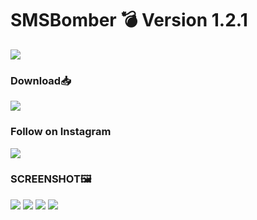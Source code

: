 # SMSBomber 💣 Version 1.2.1

<img src="banner.jpg" />

### Download📥

[<img src="D.png"/>](https://github.com/mahendraplus/SMS-Bomber/raw/main/SMS%20Bomber%20%201.2_1.apk)

### Follow on Instagram

[<img src="inst.png"/>](https://www.instagram.com/m4u.yt/)


### SCREENSHOT🖼️

<img src="SMSBomber(1).png"/>

<img src="SMSBomber(3).png"/>

<img src="SMSBomber(5).png"/>

<img src="SMSBomber(6).png"/>


